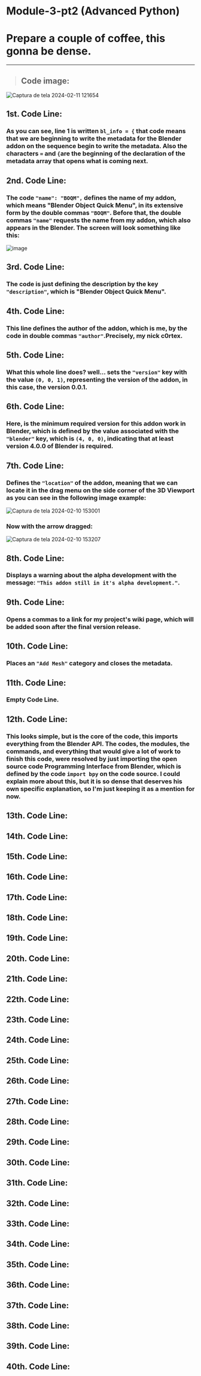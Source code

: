 # Module-3-pt2 (Advanced Python)

# Prepare a couple of coffee, this gonna be dense.
***
> ## Code image:

![Captura de tela 2024-02-11 121654](https://github.com/C0rtex5/Module-3-pt2/assets/109745014/ebc8a317-3c6e-47da-a5c3-1babc4424e29)

## 1st. Code Line:

### As you can see, line 1 is written `bl_info = {` that code means that we are beginning to write the metadata for the Blender addon on the sequence begin to write the metadata. Also the characters `=` and `{`are the beginning of the declaration of the metadata array that opens what is coming next.

## 2nd. Code Line:

### The code `"name": "BOQM",` defines the name of my addon, which means "Blender Object Quick Menu", in its extensive form by the double commas `"BOQM"`. Before that, the double commas `"name"` requests the name from my addon, which also appears in the Blender. The screen will look something like this:

![image](https://github.com/C0rtex5/Module-3-pt2/assets/109745014/39e5d56c-8682-4834-a9b3-62b6a15fb0bb)

## 3rd. Code Line:

### The code is just defining the description by the key `"description"`, which is "Blender Object Quick Menu".

## 4th. Code Line: 

### This line defines the author of the addon, which is me, by the code in double commas `"author"`.Precisely, my nick c0rtex.

## 5th. Code Line:

### What this whole line does? well... sets the `"version"` key with the value `(0, 0, 1)`, representing the version of the addon, in this case, the version 0.0.1.

## 6th. Code Line:

### Here, is the minimum required version for this addon work in Blender, which is defined by the value associated with the `"blender"` key, which is `(4, 0, 0)`, indicating that at least version 4.0.0 of Blender is required.

## 7th. Code Line:

### Defines the `"location"` of the addon, meaning that we can locate it in the drag menu on the side corner of the 3D Viewport as you can see in the following image example:

![Captura de tela 2024-02-10 153001](https://github.com/C0rtex5/Module-3-pt2/assets/109745014/a4ff8391-9a70-4b9c-b68c-815fdbc14928)

### Now with the arrow dragged:

![Captura de tela 2024-02-10 153207](https://github.com/C0rtex5/Module-3-pt2/assets/109745014/96b793bd-b899-47f0-a984-2f5a8719b6ef)

## 8th. Code Line:

### Displays a warning about the alpha development with the message: `"This addon still in it's alpha development."`.

## 9th. Code Line:

### Opens a commas to a link for my project's wiki page, which will be added soon after the final version release.

## 10th. Code Line:

### Places an `"Add Mesh"` category and closes the metadata.

## 11th. Code Line:

### Empty Code Line.

## 12th. Code Line:

### This looks simple, but is the core of the code, this imports everything from the Blender API. The codes, the modules, the commands, and everything that would give a lot of work to finish this code, were resolved by just importing the open source code Programming Interface from Blender, which is defined by the code `import bpy` on the code source. I could explain more about this, but it is so dense that deserves his own specific explanation, so I'm just keeping it as a mention for now.

## 13th. Code Line:

###

## 14th. Code Line:

###

## 15th. Code Line:

###

## 16th. Code Line:

###

## 17th. Code Line:

###

## 18th. Code Line:

###

## 19th. Code Line:

###

## 20th. Code Line:

###

## 21th. Code Line:

###

## 22th. Code Line:

###

## 23th. Code Line:

###

## 24th. Code Line:

###

## 25th. Code Line:

###

## 26th. Code Line:

###

## 27th. Code Line:

###

## 28th. Code Line:

###

## 29th. Code Line:

###

## 30th. Code Line:

###

## 31th. Code Line:

###

## 32th. Code Line:

###

## 33th. Code Line:

###

## 34th. Code Line:

###

## 35th. Code Line:

###

## 36th. Code Line:

###

## 37th. Code Line:

###

## 38th. Code Line:

###

## 39th. Code Line:

###

## 40th. Code Line:

###